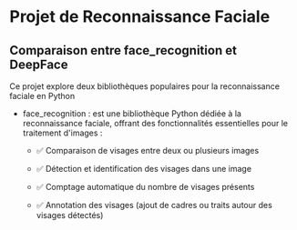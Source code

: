 # Projet de Reconnaissance Faciale
## Comparaison entre face_recognition et DeepFace

Ce projet explore deux bibliothèques populaires pour la reconnaissance faciale en Python
 * face_recognition : est une bibliothèque Python dédiée à la reconnaissance faciale, offrant des fonctionnalités essentielles pour le traitement d'images :

    * ✅ Comparaison de visages entre deux ou plusieurs images

    * ✅ Détection et identification des visages dans une image

    * ✅ Comptage automatique du nombre de visages présents

    * ✅ Annotation des visages (ajout de cadres ou traits autour des visages détectés)
